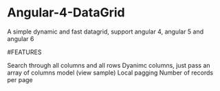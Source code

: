 # Angular-4-DataGrid
A simple dynamic and fast datagrid, support angular 4, angular 5 and angular 6

#FEATURES

Search through all columns and all rows
Dyanimc columns, just pass an array of columns model (view sample)
Local pagging
Number of records per page